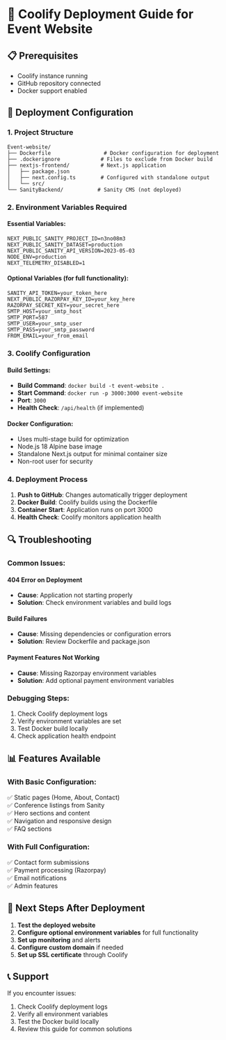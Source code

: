 # 🚀 Coolify Deployment Guide for Event Website

## 📋 Prerequisites
- Coolify instance running
- GitHub repository connected
- Docker support enabled

## 🔧 Deployment Configuration

### 1. **Project Structure**
```
Event-website/
├── Dockerfile                 # Docker configuration for deployment
├── .dockerignore             # Files to exclude from Docker build
├── nextjs-frontend/          # Next.js application
│   ├── package.json
│   ├── next.config.ts        # Configured with standalone output
│   └── src/
└── SanityBackend/           # Sanity CMS (not deployed)
```

### 2. **Environment Variables Required**

#### **Essential Variables:**
```env
NEXT_PUBLIC_SANITY_PROJECT_ID=n3no08m3
NEXT_PUBLIC_SANITY_DATASET=production
NEXT_PUBLIC_SANITY_API_VERSION=2023-05-03
NODE_ENV=production
NEXT_TELEMETRY_DISABLED=1
```

#### **Optional Variables (for full functionality):**
```env
SANITY_API_TOKEN=your_token_here
NEXT_PUBLIC_RAZORPAY_KEY_ID=your_key_here
RAZORPAY_SECRET_KEY=your_secret_here
SMTP_HOST=your_smtp_host
SMTP_PORT=587
SMTP_USER=your_smtp_user
SMTP_PASS=your_smtp_password
FROM_EMAIL=your_from_email
```

### 3. **Coolify Configuration**

#### **Build Settings:**
- **Build Command**: `docker build -t event-website .`
- **Start Command**: `docker run -p 3000:3000 event-website`
- **Port**: `3000`
- **Health Check**: `/api/health` (if implemented)

#### **Docker Configuration:**
- Uses multi-stage build for optimization
- Node.js 18 Alpine base image
- Standalone Next.js output for minimal container size
- Non-root user for security

### 4. **Deployment Process**

1. **Push to GitHub**: Changes automatically trigger deployment
2. **Docker Build**: Coolify builds using the Dockerfile
3. **Container Start**: Application runs on port 3000
4. **Health Check**: Coolify monitors application health

## 🔍 Troubleshooting

### **Common Issues:**

#### **404 Error on Deployment**
- **Cause**: Application not starting properly
- **Solution**: Check environment variables and build logs

#### **Build Failures**
- **Cause**: Missing dependencies or configuration errors
- **Solution**: Review Dockerfile and package.json

#### **Payment Features Not Working**
- **Cause**: Missing Razorpay environment variables
- **Solution**: Add optional payment environment variables

### **Debugging Steps:**
1. Check Coolify deployment logs
2. Verify environment variables are set
3. Test Docker build locally
4. Check application health endpoint

## 📊 Features Available

### **With Basic Configuration:**
✅ Static pages (Home, About, Contact)  
✅ Conference listings from Sanity  
✅ Hero sections and content  
✅ Navigation and responsive design  
✅ FAQ sections  

### **With Full Configuration:**
✅ Contact form submissions  
✅ Payment processing (Razorpay)  
✅ Email notifications  
✅ Admin features  

## 🎯 Next Steps After Deployment

1. **Test the deployed website**
2. **Configure optional environment variables** for full functionality
3. **Set up monitoring** and alerts
4. **Configure custom domain** if needed
5. **Set up SSL certificate** through Coolify

## 📞 Support

If you encounter issues:
1. Check Coolify deployment logs
2. Verify all environment variables
3. Test the Docker build locally
4. Review this guide for common solutions
